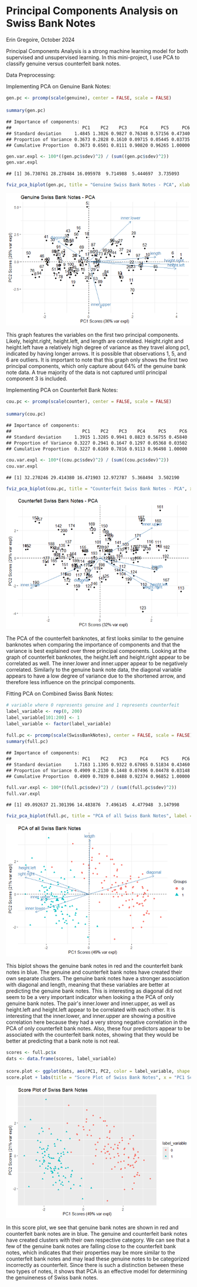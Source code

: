 Principal Components Analysis on Swiss Bank Notes
================
Erin Gregoire,
October 2024

Principal Components Analysis is a strong machine learning model for
both supervised and unsupervised learning. In this mini-project, I use
PCA to classify genuine versus counterfeit bank notes.

Data Preprocessing:

Implementing PCA on Genuine Bank Notes:

``` r
gen.pc <- prcomp(scale(genuine), center = FALSE, scale = FALSE)

summary(gen.pc)
```

    ## Importance of components:
    ##                           PC1    PC2    PC3     PC4     PC5     PC6
    ## Standard deviation     1.4845 1.3026 0.9827 0.76348 0.57156 0.47340
    ## Proportion of Variance 0.3673 0.2828 0.1610 0.09715 0.05445 0.03735
    ## Cumulative Proportion  0.3673 0.6501 0.8111 0.90820 0.96265 1.00000

``` r
gen.var.expl <- 100*((gen.pc$sdev)^2) / (sum((gen.pc$sdev)^2))
gen.var.expl
```

    ## [1] 36.730761 28.278484 16.095978  9.714988  5.444697  3.735093

``` r
fviz_pca_biplot(gen.pc, title = "Genuine Swiss Bank Notes - PCA", xlab = "PC1 Scores (36% var expl)", ylab = "PC2 Scores (28% var expl)")
```

![](Graphs&Images/Principal-Components-Analysis-on-Swiss-Bank-Notes_files/figure-gfm/unnamed-chunk-3-1.png)<!-- -->

This graph features the variables on the first two principal components.
Likely, height.right, height.left, and length are correlated.
Height.right and height.left have a relatively high degree of variance
as they travel along pc1, indicated by having longer arrows. It is
possible that observations 1, 5, and 6 are outliers. It is important to
note that this graph only shows the first two principal components,
which only capture about 64% of the genuine bank note data. A true
majority of the data is not captured until principal component 3 is
included.

Implementing PCA on Counterfeit Bank Notes:

``` r
cou.pc <- prcomp(scale(counter), center = FALSE, scale = FALSE)

summary(cou.pc)
```

    ## Importance of components:
    ##                           PC1    PC2    PC3    PC4     PC5     PC6
    ## Standard deviation     1.3915 1.3285 0.9941 0.8823 0.56755 0.45840
    ## Proportion of Variance 0.3227 0.2941 0.1647 0.1297 0.05368 0.03502
    ## Cumulative Proportion  0.3227 0.6169 0.7816 0.9113 0.96498 1.00000

``` r
cou.var.expl <- 100*((cou.pc$sdev)^2) / (sum((cou.pc$sdev)^2))
cou.var.expl
```

    ## [1] 32.270246 29.414380 16.471903 12.972787  5.368494  3.502190

``` r
fviz_pca_biplot(cou.pc, title = "Counterfeit Swiss Bank Notes - PCA", xlab = "PC1 Scores (32% var expl)", ylab = "PC2 Scores (29% var expl)")
```

![](Graphs&Images/Principal-Components-Analysis-on-Swiss-Bank-Notes_files/figure-gfm/unnamed-chunk-5-1.png)<!-- -->

The PCA of the counterfeit banknotes, at first looks similar to the
genuine banknotes when comparing the importance of components and that
the variance is best explained over three principal components. Looking
at the graph of counterfeit banknotes, the height.left and height.right
appear to be correlated as well. The inner.lower and inner.upper appear
to be negatively correlated. Similarly to the genuine bank note data,
the diagonal variable appears to have a low degree of variance due to
the shortened arrow, and therefore less influence on the principal
components.

Fitting PCA on Combined Swiss Bank Notes:

``` r
# variable where 0 represents genuine and 1 represents counterfeit
label_variable <- rep(0, 200)
label_variable[101:200] <- 1
label_variable <- factor(label_variable)
```

``` r
full.pc <- prcomp(scale(SwissBankNotes), center = FALSE, scale = FALSE)
summary(full.pc)
```

    ## Importance of components:
    ##                           PC1    PC2    PC3     PC4     PC5     PC6
    ## Standard deviation     1.7163 1.1305 0.9322 0.67065 0.51834 0.43460
    ## Proportion of Variance 0.4909 0.2130 0.1448 0.07496 0.04478 0.03148
    ## Cumulative Proportion  0.4909 0.7039 0.8488 0.92374 0.96852 1.00000

``` r
full.var.expl <- 100*((full.pc$sdev)^2) / (sum((full.pc$sdev)^2))
full.var.expl
```

    ## [1] 49.092637 21.301396 14.483876  7.496145  4.477948  3.147998

``` r
fviz_pca_biplot(full.pc, title = "PCA of all Swiss Bank Notes", label = 'var', habillage = label_variable, xlab = "PC1 Scores (49% var expl)", ylab = "PC2 Scores (21% var expl)")
```

![](Graphs&Images/Principal-Components-Analysis-on-Swiss-Bank-Notes_files/figure-gfm/unnamed-chunk-9-1.png)<!-- -->

This biplot shows the genuine bank notes in red and the counterfeit bank
notes in blue. The genuine and counterfeit bank notes have created their
own separate clusters. The genuine bank notes have a stronger
association with diagonal and length, meaning that these variables are
better at predicting the genuine bank notes. This is interesting as
diagonal did not seem to be a very important indicator when looking a
the PCA of only genuine bank notes. The pair's inner.lower and
inner.upper, as well as height.left and height.left appear to be
correlated with each other. It is interesting that the inner.lower, and
inner.upper are showing a positive correlation here because they had a
very strong negative correlation in the PCA of only counterfeit bank
notes. Also, these four predictors appear to be associated with the
counterfeit bank notes, showing that they would be better at predicting
that a bank note is not real.

``` r
scores <- full.pc$x
dats <- data.frame(scores, label_variable)

score.plot <- ggplot(dats, aes(PC1, PC2, color = label_variable, shape = label_variable)) + geom_point()
score.plot + labs(title = "Score Plot of Swiss Bank Notes", x = "PC1 Scores (49% var expl)", y = "PC2 Scores (21% var expl)")
```

![](Graphs&Images/Principal-Components-Analysis-on-Swiss-Bank-Notes_files/figure-gfm/unnamed-chunk-10-1.png)<!-- -->

In this score plot, we see that genuine bank notes are shown in red and
counterfeit bank notes are in blue. The genuine and counterfeit bank
notes have created clusters with their own respective category. We can
see that a few of the genuine bank notes are falling close to the
counterfeit bank notes, which indicates that their properties may be
more similar to the counterfeit bank notes and may lead these genuine
notes to be categorized incorrectly as counterfeit. Since there is such
a distinction between these two types of notes, it shows that PCA is an
effective model for determining the genuineness of Swiss bank notes.
